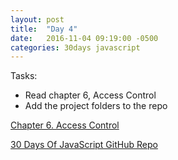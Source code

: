 ```yaml
---
layout: post
title:  "Day 4"
date:   2016-11-04 09:19:00 -0500
categories: 30days javascript
---
```

Tasks:

* Read chapter 6, Access Control
* Add the project folders to the repo

[Chapter 6. Access Control](http://chimera.labs.oreilly.com/books/1234000000262/ch06.html)

[30 Days Of JavaScript GitHub Repo](https://github.com/chrylarson/30DaysOfJavaScript)
